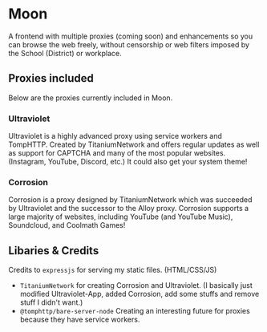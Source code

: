 # Moon
A frontend with multiple proxies (coming soon) and enhancements so you can browse the web freely, without censorship or web filters imposed by the School (District) or workplace. 

## Proxies included
Below are the proxies currently included in Moon.

### Ultraviolet
Ultraviolet is a highly advanced proxy using service workers and TompHTTP. Created by TitaniumNetwork and offers regular updates as well as support for CAPTCHA and many of the most popular websites. (Instagram, YouTube, Discord, etc.) It could also get your system theme!

### Corrosion
Corrosion is a proxy designed by TitaniumNetwork which was succeeded by Ultraviolet and the successor to the Alloy proxy. Corrosion supports a large majority of websites, including YouTube (and YouTube Music), Soundcloud, and Coolmath Games!

## Libaries & Credits
Credits to `expressjs` for serving my static files. (HTML/CSS/JS)<br>
- `TitaniumNetwork` for creating Corrosion and Ultraviolet. (I basically just modified Ultraviolet-App, added Corrosion, add some stuffs and remove stuff I didn't want.)
- `@tomphttp/bare-server-node` Creating an interesting future for proxies because they have service workers.

